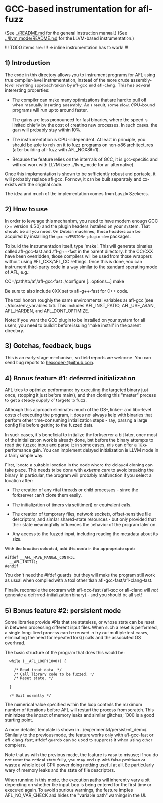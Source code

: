 # GCC-based instrumentation for afl-fuzz

  (See [../README.md](../README.md) for the general instruction manual.)
  (See [../llvm_mode/README.md](../llvm_mode/README.md) for the LLVM-based instrumentation.)

!!! TODO items are:
!!!  => inline instrumentation has to work!
!!!


## 1) Introduction

The code in this directory allows you to instrument programs for AFL using
true compiler-level instrumentation, instead of the more crude
assembly-level rewriting approach taken by afl-gcc and afl-clang. This has
several interesting properties:

  - The compiler can make many optimizations that are hard to pull off when
    manually inserting assembly. As a result, some slow, CPU-bound programs will
    run up to around faster.

    The gains are less pronounced for fast binaries, where the speed is limited
    chiefly by the cost of creating new processes. In such cases, the gain will
    probably stay within 10%.

  - The instrumentation is CPU-independent. At least in principle, you should
    be able to rely on it to fuzz programs on non-x86 architectures (after
    building afl-fuzz with AFL_NOX86=1).

  - Because the feature relies on the internals of GCC, it is gcc-specific
    and will *not* work with LLVM (see ../llvm_mode for an alternative).

Once this implementation is shown to be sufficiently robust and portable, it
will probably replace afl-gcc. For now, it can be built separately and
co-exists with the original code.

The idea and much of the implementation comes from Laszlo Szekeres.

## 2) How to use

In order to leverage this mechanism, you need to have modern enough GCC
(>= version 4.5.0) and the plugin headers installed on your system. That
should be all you need. On Debian machines, these headers can be acquired by
installing the `gcc-<VERSION>-plugin-dev` packages.

To build the instrumentation itself, type 'make'. This will generate binaries
called afl-gcc-fast and afl-g++-fast in the parent directory. 
If the CC/CXX have been overridden, those compilers will be used from
those wrappers without using AFL_CXX/AFL_CC settings.
Once this is done, you can instrument third-party code in a way similar to the
standard operating mode of AFL, e.g.:

  CC=/path/to/afl/afl-gcc-fast ./configure [...options...]
  make

Be sure to also include CXX set to afl-g++-fast for C++ code.

The tool honors roughly the same environmental variables as afl-gcc (see
../docs/env_variables.txt). This includes AFL_INST_RATIO, AFL_USE_ASAN,
AFL_HARDEN, and AFL_DONT_OPTIMIZE.

Note: if you want the GCC plugin to be installed on your system for all
users, you need to build it before issuing 'make install' in the parent
directory.

## 3) Gotchas, feedback, bugs

This is an early-stage mechanism, so field reports are welcome. You can send bug
reports to <hexcoder-@github.com>.

## 4) Bonus feature #1: deferred initialization

AFL tries to optimize performance by executing the targeted binary just once,
stopping it just before main(), and then cloning this "master" process to get
a steady supply of targets to fuzz.

Although this approach eliminates much of the OS-, linker- and libc-level
costs of executing the program, it does not always help with binaries that
perform other time-consuming initialization steps - say, parsing a large config
file before getting to the fuzzed data.

In such cases, it's beneficial to initialize the forkserver a bit later, once
most of the initialization work is already done, but before the binary attempts
to read the fuzzed input and parse it; in some cases, this can offer a 10x+
performance gain. You can implement delayed initialization in LLVM mode in a
fairly simple way.

First, locate a suitable location in the code where the delayed cloning can
take place. This needs to be done with *extreme* care to avoid breaking the
binary. In particular, the program will probably malfunction if you select
a location after:

  - The creation of any vital threads or child processes - since the forkserver
    can't clone them easily.

  - The initialization of timers via setitimer() or equivalent calls.

  - The creation of temporary files, network sockets, offset-sensitive file
    descriptors, and similar shared-state resources - but only provided that
    their state meaningfully influences the behavior of the program later on.

  - Any access to the fuzzed input, including reading the metadata about its
    size.

With the location selected, add this code in the appropriate spot:

```
#ifdef __AFL_HAVE_MANUAL_CONTROL
  __AFL_INIT();
#endif
```

You don't need the #ifdef guards, but they will make the program still work as
usual when compiled with a tool other than afl-gcc-fast/afl-clang-fast.

Finally, recompile the program with afl-gcc-fast (afl-gcc or afl-clang will
*not* generate a deferred-initialization binary) - and you should be all set!

## 5) Bonus feature #2: persistent mode

Some libraries provide APIs that are stateless, or whose state can be reset in
between processing different input files. When such a reset is performed, a
single long-lived process can be reused to try out multiple test cases,
eliminating the need for repeated fork() calls and the associated OS overhead.

The basic structure of the program that does this would be:

```
  while (__AFL_LOOP(1000)) {

    /* Read input data. */
    /* Call library code to be fuzzed. */
    /* Reset state. */

  }

  /* Exit normally */
```

The numerical value specified within the loop controls the maximum number
of iterations before AFL will restart the process from scratch. This minimizes
the impact of memory leaks and similar glitches; 1000 is a good starting point.

A more detailed template is shown in ../experimental/persistent_demo/.
Similarly to the previous mode, the feature works only with afl-gcc-fast or
afl-clang-fast; #ifdef guards can be used to suppress it when using other
compilers.

Note that as with the previous mode, the feature is easy to misuse; if you
do not reset the critical state fully, you may end up with false positives or
waste a whole lot of CPU power doing nothing useful at all. Be particularly
wary of memory leaks and the state of file descriptors.

When running in this mode, the execution paths will inherently vary a bit
depending on whether the input loop is being entered for the first time or
executed again. To avoid spurious warnings, the feature implies
AFL_NO_VAR_CHECK and hides the "variable path" warnings in the UI.

